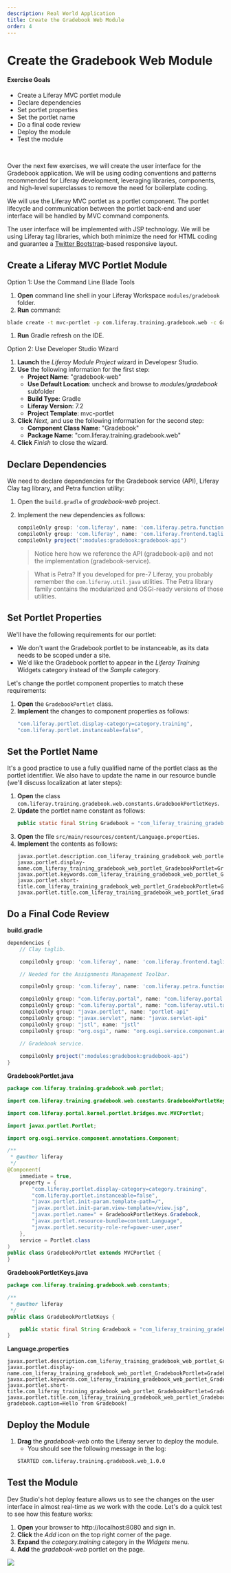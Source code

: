 ```yaml
---
description: Real World Application
title: Create the Gradebook Web Module
order: 4
---
```


# Create the Gradebook Web Module

<div class="ahead">
<h4>Exercise Goals</h4>
	<ul>
		<li>Create a Liferay MVC portlet module</li>
		<li>Declare dependencies</li>
		<li>Set portlet properties</li>
		<li>Set the portlet name</li>
		<li>Do a final code review</li>
		<li>Deploy the module </li>
		<li>Test the module </li>
	</ul>
</div>

<br />

Over the next few exercises, we will create the user interface for the Gradebook application. We will be using coding conventions and patterns recommended for Liferay development, leveraging libraries, components, and high-level superclasses to remove the need for boilerplate coding.

We will use the Liferay MVC portlet as a portlet component. The portlet lifecycle and communication between the portlet back-end and user interface will be handled by MVC command components.

The user interface will be implemented with JSP technology. We will be using Liferay tag libraries, which both minimize the need for HTML coding and guarantee a [Twitter Bootstrap](https://getbootstrap.com/)-based responsive layout.

## Create a Liferay MVC Portlet Module

Option 1: Use the Command Line Blade Tools

1. **Open** command line shell in your Liferay Workspace `modules/gradebook` folder.
1. **Run** command:
```bash
blade create -t mvc-portlet -p com.liferay.training.gradebook.web -c GradebookPortlet gradebook-web
```
1. **Run** Gradle refresh on the IDE.

Option 2: Use Developer Studio Wizard

1. **Launch** the *Liferay Module Project* wizard in Developesr Studio.
1. **Use** the following information for the first step:
	* __Project Name__: "gradebook-web"
	* __Use Default Location__: uncheck and browse to *modules/gradebook* subfolder
	* __Build Type__: Gradle
	* __Liferay Version__: 7.2
	* __Project Template__: mvc-portlet
1. **Click** *Next*, and use the following information for the second step:
	* __Component Class Name__: "Gradebook"
	* __Package Name__: "com.liferay.training.gradebook.web"
1. **Click** *Finish* to close the wizard.

## Declare Dependencies

We need to declare dependencies for the Gradebook service (API), Liferay Clay tag library, and Petra function utility:

1. Open the `build.gradle` of *gradebook-web* project.
1. Implement the new dependencies as follows:
	```groovy
	compileOnly group: 'com.liferay', name: 'com.liferay.petra.function'
	compileOnly group: 'com.liferay', name: 'com.liferay.frontend.taglib.clay'
	compileOnly project(":modules:gradebook:gradebook-api")
	```
	> Notice here how we reference the API (gradebook-api) and not the implementation (gradebook-service).

	> What is Petra? If you developed for pre-7 Liferay, you probably remember the `com.liferay.util.java` utilities. The Petra library family contains the modularized and OSGi-ready versions of those utilities.  

## Set Portlet Properties

We'll have the following requirements for our portlet:

* We don't want the Gradebook portlet to be instanceable, as its data needs to be scoped under a site.
* We'd like the Gradebook portlet to appear in the *Liferay Training* Widgets category instead of the *Sample* category.

Let's change the portlet component properties to match these requirements:

1. **Open** the `GradebookPortlet` class.
1. **Implement** the changes to component properties as follows:
	```java
	"com.liferay.portlet.display-category=category.training",
	"com.liferay.portlet.instanceable=false",
	```

## Set the Portlet Name

It's a good practice to use a fully qualified name of the portlet class as the portlet identifier. We also have to update the name in our resource bundle (we'll discuss localization at later steps):

1. **Open** the class `com.liferay.training.gradebook.web.constants.GradebookPortletKeys`.
1. **Update** the portlet name constant as follows:
	```java
	public static final String Gradebook = "com_liferay_training_gradebook_web_portlet_GradebookPortlet";
	```
1. **Open** the file `src/main/resources/content/Language.properties`.
1. **Implement** the contents as follows:
	```properties
	javax.portlet.description.com_liferay_training_gradebook_web_portlet_GradebookPortlet=Gradebook 
	javax.portlet.display-name.com_liferay_training_gradebook_web_portlet_GradebookPortlet=Gradebook
	javax.portlet.keywords.com_liferay_training_gradebook_web_portlet_GradebookPortlet=Gradebook
	javax.portlet.short-title.com_liferay_training_gradebook_web_portlet_GradebookPortlet=Gradebook
	javax.portlet.title.com_liferay_training_gradebook_web_portlet_GradebookPortlet=Gradebook
	```

## Do a Final Code Review

**build.gradle**
```groovy
dependencies {
	// Clay taglib.

	compileOnly group: 'com.liferay', name: 'com.liferay.frontend.taglib.clay'

	// Needed for the Assignments Management Toolbar.

	compileOnly group: 'com.liferay', name: 'com.liferay.petra.function'

	compileOnly group: "com.liferay.portal", name: "com.liferay.portal.kernel"
	compileOnly group: "com.liferay.portal", name: "com.liferay.util.taglib"
	compileOnly group: "javax.portlet", name: "portlet-api"
	compileOnly group: "javax.servlet", name: "javax.servlet-api"
	compileOnly group: "jstl", name: "jstl"
	compileOnly group: "org.osgi", name: "org.osgi.service.component.annotations"

	// Gradebook service.
	
	compileOnly project(":modules:gradebook:gradebook-api")
}
```	

**GradebookPortlet.java**
```java
package com.liferay.training.gradebook.web.portlet;

import com.liferay.training.gradebook.web.constants.GradebookPortletKeys;

import com.liferay.portal.kernel.portlet.bridges.mvc.MVCPortlet;

import javax.portlet.Portlet;

import org.osgi.service.component.annotations.Component;

/**
 * @author liferay
 */
@Component(
	immediate = true,
	property = {
		"com.liferay.portlet.display-category=category.training",
		"com.liferay.portlet.instanceable=false",
		"javax.portlet.init-param.template-path=/",
		"javax.portlet.init-param.view-template=/view.jsp",
		"javax.portlet.name=" + GradebookPortletKeys.Gradebook,
		"javax.portlet.resource-bundle=content.Language",
		"javax.portlet.security-role-ref=power-user,user"
	},
	service = Portlet.class
)
public class GradebookPortlet extends MVCPortlet {
}
```

**GradebookPortletKeys.java**
```java
package com.liferay.training.gradebook.web.constants;

/**
 * @author liferay
 */
public class GradebookPortletKeys {

	public static final String Gradebook = "com_liferay_training_gradebook_web_portlet_GradebookPortlet";
}
```

**Language.properties**
```properties
javax.portlet.description.com_liferay_training_gradebook_web_portlet_GradebookPortlet=Gradebook
javax.portlet.display-name.com_liferay_training_gradebook_web_portlet_GradebookPortlet=Gradebook
javax.portlet.keywords.com_liferay_training_gradebook_web_portlet_GradebookPortlet=Gradebook
javax.portlet.short-title.com_liferay_training_gradebook_web_portlet_GradebookPortlet=Gradebook
javax.portlet.title.com_liferay_training_gradebook_web_portlet_GradebookPortlet=Gradebook
gradebook.caption=Hello from Gradebook!
```

## Deploy the Module

1. **Drag** the *gradebook-web* onto the Liferay server to deploy the module. 
	* You should see the following message in the log:
	```bash
	STARTED com.liferay.training.gradebook.web_1.0.0
	```

## Test the Module

Dev Studio's hot deploy feature allows us to see the changes on the user interface in almost real-time as we work with the code. Let's do a quick test to see how this feature works:

1. **Open** your browser to http://localhost:8080 and sign in.
1. **Click** the *Add* icon on the top right corner of the page.
1. **Expand** the *category.training* category in the *Widgets* menu.
1. **Add** the *gradebook-web* portlet on the page.

<img src="../images/gradebook-web-on-a-page.png" style="max-height: 100%"/>
